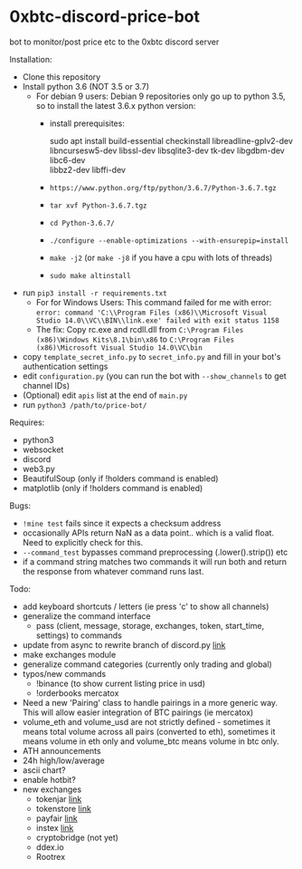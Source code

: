 # 0xbtc-discord-price-bot
bot to monitor/post price etc to the 0xbtc discord server

Installation:
 - Clone this repository
 - Install python 3.6 (NOT 3.5 or 3.7)
   - For debian 9 users: Debian 9 repositories only go up to python 3.5, so to
     install the latest 3.6.x python version:
     - install prerequisites:

         sudo apt install build-essential checkinstall libreadline-gplv2-dev \
         libncursesw5-dev libssl-dev libsqlite3-dev tk-dev libgdbm-dev libc6-dev \
         libbz2-dev libffi-dev

     - `https://www.python.org/ftp/python/3.6.7/Python-3.6.7.tgz`
     - `tar xvf Python-3.6.7.tgz`
     - `cd Python-3.6.7/`
     - `./configure --enable-optimizations --with-ensurepip=install`
     - `make -j2` (or `make -j8` if you have a cpu with lots of threads)
     - `sudo make altinstall`
 - run `pip3 install -r requirements.txt`
   - For for Windows Users: This command failed for me with error:
   `error: command 'C:\\Program Files (x86)\\Microsoft Visual Studio 14.0\\VC\\BIN\\link.exe' failed with exit status 1158`
   - The fix: Copy rc.exe and rcdll.dll from `C:\Program Files (x86)\Windows Kits\8.1\bin\x86` to `C:\Program Files (x86)\Microsoft Visual Studio 14.0\VC\bin`
 - copy `template_secret_info.py` to `secret_info.py` and fill in your bot's authentication settings
 - edit `configuration.py` (you can run the bot with `--show_channels` to get channel IDs)
 - (Optional) edit `apis` list at the end of `main.py`
 - run `python3 /path/to/price-bot/`


Requires:
 - python3
 - websocket
 - discord
 - web3.py
 - BeautifulSoup (only if !holders command is enabled)
 - matplotlib (only if !holders command is enabled)

Bugs:
 - `!mine test` fails since it expects a checksum address
 - occasionally APIs return NaN as a data point.. which is a valid float. Need
   to explicitly check for this.
 - `--command_test` bypasses command preprocessing (.lower().strip()) etc
 - if a command string matches two commands it will run both and return
   the response from whatever command runs last.

Todo:
 - add keyboard shortcuts / letters (ie press 'c' to show all channels)
 - generalize the command interface
   - pass (client, message, storage, exchanges, token, start_time, settings) to commands
 - update from async to rewrite branch of discord.py [link](https://github.com/TheTrain2000/async2rewrite)
 - make exchanges module
 - generalize command categories (currently only trading and global)
 - typos/new commands
   - !binance (to show current listing price in usd)
   - !orderbooks mercatox
 - Need a new 'Pairing' class to handle pairings in a more generic way. This
   will allow easier integration of BTC pairings (ie mercatox)
 - volume_eth and volume_usd are not strictly defined - sometimes it means total
   volume across all pairs (converted to eth), sometimes it means volume in eth
   only and volume_btc means volume in btc only.
 - ATH announcements
 - 24h high/low/average
 - ascii chart?
 - enable hotbit?
 - new exchanges
   - tokenjar [link](https://tokenjar.io/0xbtc)
   - tokenstore [link](https://token.store/trade/0xBTC)
   - payfair [link](https://payfair.io/?coin=0XBTC&tradeType=sell&currency=USD)
   - instex [link](https://app.instex.io/0xBTC-WETH)
   - cryptobridge (not yet)
   - ddex.io
   - Rootrex

